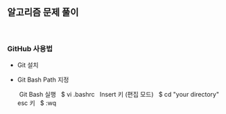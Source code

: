 ## 알고리즘 문제 풀이

<br>

### GitHub 사용법

+ Git 설치
+ Git Bash Path 지정

    Git Bash 실행
    $ vi .bashrc
    Insert 키 (편집 모드)
    $ cd "your directory"
    esc 키
    $ :wq
